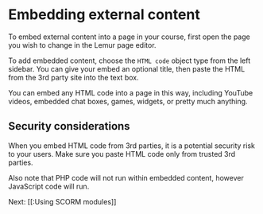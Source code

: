 # Embedding external content

To embed external content into a page in your course, first open the page
you wish to change in the Lemur page editor.

To add embedded content, choose the `HTML code` object type from the left
sidebar. You can give your embed an optional title, then paste the HTML
from the 3rd party site into the text box.

You can embed any HTML code into a page in this way, including YouTube
videos, embedded chat boxes, games, widgets, or pretty much anything.

## Security considerations 

When you embed HTML code from 3rd parties, it is a potential security
risk to your users. Make sure you paste HTML code only from trusted
3rd parties.

Also note that PHP code will not run within embedded content, however
JavaScript code will run.

Next: [[:Using SCORM modules]]